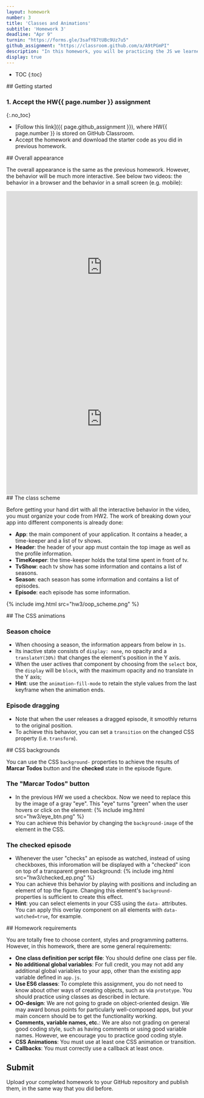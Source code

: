 ```yaml
---
layout: homework
number: 3
title: 'Classes and Animations'
subtitle: 'Homework 3'
deadline: "Apr 9"
turnin: "https://forms.gle/3safY87tUBc9Uz7u5"
github_assignment: "https://classroom.github.com/a/A9tPGmPI"
description: "In this homework, you will be practicing the JS we learned in class. You are given videos and a description of a specific web page to replicate. In Homework 1 you wrote most of the HTML and CSS; in Homework 2, you wrote the JS code to render all components through DOM manipulation. In this homework you will organize your JS code using ES6 classes, use CSS animations and exercise the use of pointer events."
display: true
---
```


* TOC
{:toc}

<section class="part" markdown="1">
## Getting started

### 1. Accept the HW{{ page.number }} assignment
{:.no_toc}

- [Follow this link]({{ page.github_assignment }}), where HW{{ page.number }} is stored on GitHub Classroom.
- Accept the homework and download the starter code as you did in previous homework.

</section>


<section class="part" markdown="1">
## Overall appearance

The overall appearance is the same as the previous homework. However, the behavior will be much more interactive. See below two videos: the behavior in a browser and the behavior in a small screen (e.g. mobile):

<iframe width="100%" height="400" src="https://www.youtube.com/embed/eoiftwplDW4" title="YouTube video player" frameborder="0" allow="accelerometer; autoplay; clipboard-write; encrypted-media; gyroscope; picture-in-picture" allowfullscreen></iframe>
<iframe width="100%" height="400" src="https://www.youtube.com/embed/e853rCErEYk" title="YouTube video player" frameborder="0" allow="accelerometer; autoplay; clipboard-write; encrypted-media; gyroscope; picture-in-picture" allowfullscreen></iframe>

</section>

<section class="part" markdown="1">
## The class scheme

Before getting your hand dirt with all the interactive behavior in the video, you must organize your code from HW2. The work of breaking down your app into different components is already done:
- **App**: the main component of your application. It contains a header, a time-keeper and a list of tv shows.
- **Header**: the header of your app must contain the top image as well as the profile information.
- **TimeKeeper**: the time-keeper holds the total time spent in front of tv.
- **TvShow**: each tv show has some information and contains a list of seasons.
- **Season**: each season has some information and contains a list of episodes.
- **Episode**: each episode has some information.

{% include img.html src="hw3/oop_scheme.png" %}
</section>

<section class="part" markdown="1">
## The CSS animations

### Season choice
- When choosing a season, the information appears from below in `1s`.
- Its inactive state consists of `display: none`, no opacity and a `translateY(30%)` that changes the element's position in the Y axis.
- When the user actives that component by choosing from the `select` box, the `display` will be `block`, with the maximum opacity and no translate in the Y axis;
- **Hint**: use the `animation-fill-mode` to retain the style values from the last keyframe when the animation ends.

### Episode dragging
- Note that when the user releases a dragged episode, it smoothly returns to the original position.
- To achieve this behavior, you can set a `transition` on the changed CSS property (i.e. `transform`).

</section>


<section class="part" markdown="1">
## CSS backgrounds

You can use the CSS `background-` properties to achieve the results of **Marcar Todos** button and the **checked** state in the episode figure.

### The "Marcar Todos" button
- In the previous HW we used a checkbox. Now we need to replace this by the image of a gray "eye". This "eye" turns "green" when the user hovers or click on the element:
{% include img.html src="hw3/eye_btn.png" %}
- You can achieve this behavior by changing the `background-image` of the element in the CSS.

### The checked episode
- Whenever the user "checks" an episode as watched, instead of using checkboxes, this inforomation will be displayed with a "checked" icon on top of a transparent green background:
{% include img.html src="hw3/checked_ep.png" %}
- You can achieve this behavior by playing with positions and including an element of top the figure. Changing this element's `background-` properties is sufficient to create this effect.
- **Hint**: you can select elements in your CSS using the `data-` attributes. You can apply this overlay component on all elements with `data-watched=true`, for example.

</section>

<section class="part" markdown="1">
## Homework requirements

You are totally free to choose content, styles and programming patterns. However, in this homework, there are some general requirements:
- **One class definition per script file**: You should define one class per file.
- **No additional global variables**: For full credit, you may not add any additional global variables to your app, other than the existing app variable defined in `app.js`.
- **Use ES6 classes**: To complete this assignment, you do not need to know about other ways of creating objects, such as via `prototype`. You should practice using classes as described in lecture.
- **OO-design**: We are not going to grade on object-oriented design. We may award bonus points for particularly well-composed apps, but your main concern should be to get the functionality working.
- **Comments, variable names, etc.**: We are also not grading on general good coding style, such as having comments or using good variable names. However, we encourage you to practice good coding style.
- **CSS Animations**: You must use at least one CSS animation or transition.
- **Callbacks**: You must correctly use a callback at least once.

</section>


<section class="part" markdown="1">

## Submit

Upload your completed homework to your GitHub repository and publish them, in the same way that you did before.

</section>